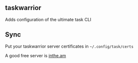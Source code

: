 
## taskwarrior

Adds configuration of the ultimate task CLI

## Sync

Put your taskwarrior server certificates in `~/.config/task/certs`

A good free server is [inthe.am](https://inthe.am)


